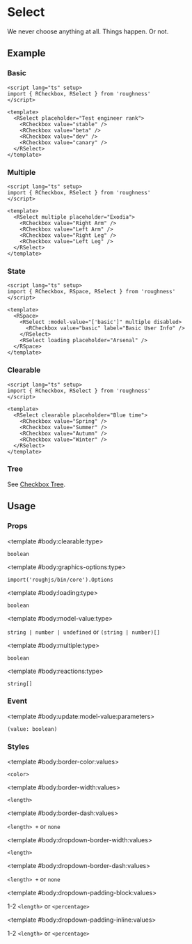 <script lang="ts" setup>
import { RCheckbox, RDetails, RSelect, RSpace, RTable, RText } from 'roughness'
</script>

# Select

We never choose anything at all. Things happen. Or not.

## Example

### Basic

<RDetails>
  <template #summary>Show Code</template>

```vue
<script lang="ts" setup>
import { RCheckbox, RSelect } from 'roughness'
</script>

<template>
  <RSelect placeholder="Test engineer rank">
    <RCheckbox value="stable" />
    <RCheckbox value="beta" />
    <RCheckbox value="dev" />
    <RCheckbox value="canary" />
  </RSelect>
</template>
```

</RDetails>

<RSelect placeholder="Test engineer rank">
  <RCheckbox value="stable" />
  <RCheckbox value="beta" />
  <RCheckbox value="dev" />
  <RCheckbox value="canary" />
</RSelect>

### Multiple

<RDetails>
  <template #summary>Show Code</template>

```vue
<script lang="ts" setup>
import { RCheckbox, RSelect } from 'roughness'
</script>

<template>
  <RSelect multiple placeholder="Exodia">
    <RCheckbox value="Right Arm" />
    <RCheckbox value="Left Arm" />
    <RCheckbox value="Right Leg" />
    <RCheckbox value="Left Leg" />
  </RSelect>
</template>
```

</RDetails>

<RSelect multiple placeholder="Exodia">
  <RCheckbox value="Right Arm" />
  <RCheckbox value="Left Arm" />
  <RCheckbox value="Right Leg" />
  <RCheckbox value="Left Leg" />
</RSelect>

### State

<RDetails>
  <template #summary>Show Code</template>

```vue
<script lang="ts" setup>
import { RCheckbox, RSpace, RSelect } from 'roughness'
</script>

<template>
  <RSpace>
    <RSelect :model-value="['basic']" multiple disabled>
      <RCheckbox value="basic" label="Basic User Info" />
    </RSelect>
    <RSelect loading placeholder="Arsenal" />
  </RSpace>
</template>
```

</RDetails>

<RSpace>
  <RSelect :model-value="['basic']" multiple disabled>
    <RCheckbox value="basic" label="Basic User Info" />
  </RSelect>
  <RSelect loading placeholder="Arsenal" />
</RSpace>

### Clearable

<RDetails>
  <template #summary>Show Code</template>

```vue
<script lang="ts" setup>
import { RCheckbox, RSelect } from 'roughness'
</script>

<template>
  <RSelect clearable placeholder="Blue time">
    <RCheckbox value="Spring" />
    <RCheckbox value="Summer" />
    <RCheckbox value="Autumn" />
    <RCheckbox value="Winter" />
  </RSelect>
</template>
```

</RDetails>

<RSelect clearable placeholder="Blue time">
  <RCheckbox value="Spring" />
  <RCheckbox value="Summer" />
  <RCheckbox value="Autumn" />
  <RCheckbox value="Winter" />
</RSelect>

### Tree

See [Checkbox Tree](/components/checkbox#tree).

## Usage

### Props

<RSpace overflow>
<RTable
  :columns="['name', 'type', 'default', 'description']"
  :rows="['clearable', 'graphics-options', 'loading', 'model-value', 'multiple', 'reactions']"
>
  <template #body:*:name="{ row }">{{ row }}</template>

  <template #body:clearable:type>

  `boolean`

  </template>
  <template #body:clearable:default>

  `false`

  </template>
  <template #body:clearable:description>
    Whether the select is clearable.
  </template>

  <template #body:graphics-options:type>

  `import('roughjs/bin/core').Options`

  </template>
  <template #body:graphics-options:description>

  [Options for Rough.js](https://github.com/rough-stuff/rough/wiki#options).

  See [Graphics Configuration](/components/graphics#component-prop).

  </template>

  <template #body:loading:type>

  `boolean`

  </template>
  <template #body:loading:default>

  `false`

  </template>
  <template #body:loading:description>
    Whether the select is loading. It will be non-interactive in loading state.
  </template>

  <template #body:model-value:type>

  `string | number | undefined` or `(string | number)[]`

  </template>
  <template #body:model-value:default>
    <RText type="error">Required</RText>
  </template>
  <template #body:model-value:description>
    Value(s) of the selected item(s).
  </template>

  <template #body:multiple:type>

  `boolean`

  </template>
  <template #body:multiple:default>

  `false`

  </template>
  <template #body:multiple:description>
    Whether to support selecting multiple items.
  </template>

  <template #body:reactions:type>

  `string[]`

  </template>
  <template #body:reactions:default>

  `[]`

  </template>
  <template #body:reactions:description>

  States that trigger graphics redrawing.

  See [Reactions](/guide/theme#reactions).

  </template>
</RTable>
</RSpace>

### Event

<RSpace overflow>
<RTable
  :columns="['name', 'parameters', 'description']"
  :rows="['update:model-value']"
>
  <template #body:*:name="{ row }">{{ row }}</template>

  <template #body:update:model-value:parameters>

  `(value: boolean)`

  </template>
  <template #body:update:model-value:description>
    Callback function triggered when the selected item is changed.
  </template>
</RTable>
</RSpace>

### Styles

<RSpace overflow>
<RTable
  :columns="['name', 'values', 'default', 'description']"
  :rows="['border-color', 'border-width', 'border-dash', 'dropdown-border-width', 'dropdown-border-dash', 'dropdown-padding-block', 'dropdown-padding-inline']"
>
  <template #body:*:name="{ row }">--r-select-{{ row }}</template>

  <template #body:border-color:values>

  `<color>`

  </template>
  <template #body:border-color:default>

  `var(--r-common-text-color)`

  </template>
  <template #body:border-color:description>
    Color of the select control border.
  </template>

  <template #body:border-width:values>

  `<length>`

  </template>
  <template #body:border-width:default>

  `2px` when focused, `1px` else

  </template>
  <template #body:border-width:description>
    Width of the select control border.
  </template>

  <template #body:border-dash:values>

  `<length> +` or `none`

  </template>
  <template #body:border-dash:default>

  `none`

  </template>
  <template #body:border-dash:description>

  List of comma and/or whitespace separated the lengths of alternating dashes and gaps of the select border.

  An odd number of values will be repeated to yield an even number of values. Thus, `8` is equivalent to `8 8`.

  See [`stroke-dasharray`](https://developer.mozilla.org/en-US/docs/Web/SVG/Attribute/stroke-dasharray).

  </template>

  <template #body:dropdown-border-width:values>

  `<length>`

  </template>
  <template #body:dropdown-border-width:default>

  `1px`

  </template>
  <template #body:dropdown-border-width:description>
    Width of the select dropdown border.
  </template>

  <template #body:dropdown-border-dash:values>

  `<length> +` or `none`

  </template>
  <template #body:dropdown-border-dash:default>

  `none`

  </template>
  <template #body:dropdown-border-dash:description>
    List of comma and/or whitespace separated the lengths of alternating dashes and gaps of the select dropdown border.
  </template>

  <template #body:dropdown-padding-block:values>

  1-2 `<length>` or `<percentage>`

  </template>
  <template #body:dropdown-padding-block:default>

  `12px`

  </template>
  <template #body:dropdown-padding-block:description>
    Vertical padding of the select dropdown.
  </template>

  <template #body:dropdown-padding-inline:values>

  1-2 `<length>` or `<percentage>`

  </template>
  <template #body:dropdown-padding-inline:default>

  `12px`

  </template>
  <template #body:dropdown-padding-inline:description>
    Horizontal padding of the select dropdown.
  </template>
</RTable>
</RSpace>
